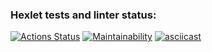 ### Hexlet tests and linter status:
[![Actions Status](https://github.com/AnastasiaVAV/frontend-project-44/actions/workflows/hexlet-check.yml/badge.svg)](https://github.com/AnastasiaVAV/frontend-project-44/actions)
[![Maintainability](https://api.codeclimate.com/v1/badges/3b862699ea324215f784/maintainability)](https://codeclimate.com/github/AnastasiaVAV/frontend-project-44/maintainability)
[![asciicast](https://asciinema.org/a/6F81jFxowS19yBbbxJZvp3RFx.svg)](https://asciinema.org/a/6F81jFxowS19yBbbxJZvp3RFx)